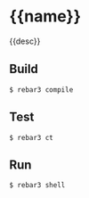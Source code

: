 {{name}}
=====

{{desc}}

Build
-----

    $ rebar3 compile

Test
----

    $ rebar3 ct

Run
---

    $ rebar3 shell
